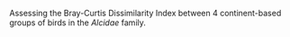 Assessing the Bray-Curtis Dissimilarity Index between 4 continent-based groups of birds in the *Alcidae* family.